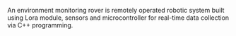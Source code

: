 An environment monitoring rover is remotely operated robotic system built using Lora module, sensors and microcontroller for real-time data collection via C++ programming.
